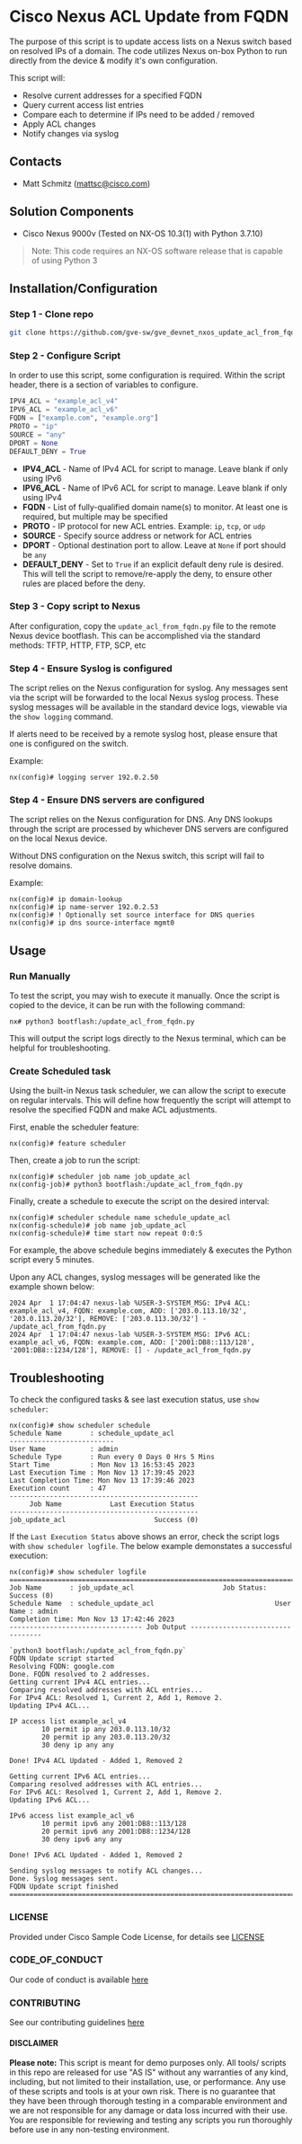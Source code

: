 # Cisco Nexus ACL Update from FQDN

The purpose of this script is to update access lists on a Nexus switch based on resolved IPs of a domain. The code utilizes Nexus on-box Python to run directly from the device & modify it's own configuration.

This script will:

- Resolve current addresses for a specified FQDN
- Query current access list entries
- Compare each to determine if IPs need to be added / removed
- Apply ACL changes
- Notify changes via syslog

## Contacts

- Matt Schmitz (<mattsc@cisco.com>)

## Solution Components

- Cisco Nexus 9000v (Tested on NX-OS 10.3(1) with Python 3.7.10)

> Note: This code requires an NX-OS software release that is capable of using Python 3

## Installation/Configuration

### **Step 1 - Clone repo**

```bash
git clone https://github.com/gve-sw/gve_devnet_nxos_update_acl_from_fqdn
```

### **Step 2 - Configure Script**

In order to use this script, some configuration is required. Within the script header, there is a section of variables to configure.

```python
IPV4_ACL = "example_acl_v4"
IPV6_ACL = "example_acl_v6"
FQDN = ["example.com", "example.org"]
PROTO = "ip"
SOURCE = "any"
DPORT = None
DEFAULT_DENY = True
```

- **IPV4_ACL** - Name of IPv4 ACL for script to manage. Leave blank if only using IPv6
- **IPV6_ACL** - Name of IPv6 ACL for script to manage. Leave blank if only using IPv4
- **FQDN** - List of fully-qualified domain name(s) to monitor. At least one is required, but multiple may be specified
- **PROTO** - IP protocol for new ACL entries. Example: `ip`, `tcp`, or `udp`
- **SOURCE** - Specify source address or network for ACL entries
- **DPORT** - Optional destination port to allow. Leave at `None` if port should be `any`
- **DEFAULT_DENY** - Set to `True` if an explicit default deny rule is desired. This will tell the script to remove/re-apply the deny, to ensure other rules are placed before the deny.

### **Step 3 - Copy script to Nexus**

After configuration, copy the `update_acl_from_fqdn.py` file to the remote Nexus device bootflash. This can be accomplished via the standard methods: TFTP, HTTP, FTP, SCP, etc

### **Step 4 - Ensure Syslog is configured**

The script relies on the Nexus configuration for syslog. Any messages sent via the script will be forwarded to the local Nexus syslog process. These syslog messages will be available in the standard device logs, viewable via the `show logging` command.

If alerts need to be received by a remote syslog host, please ensure that one is configured on the switch.

Example:

```text
nx(config)# logging server 192.0.2.50
```

### **Step 4 - Ensure DNS servers are configured**

The script relies on the Nexus configuration for DNS. Any DNS lookups through the script are processed by whichever DNS servers are configured on the local Nexus device.

Without DNS configuration on the Nexus switch, this script will fail to resolve domains.

Example:

```text
nx(config)# ip domain-lookup
nx(config)# ip name-server 192.0.2.53
nx(config)# ! Optionally set source interface for DNS queries
nx(config)# ip dns source-interface mgmt0
```

## Usage

### **Run Manually**

To test the script, you may wish to execute it manually. Once the script is copied to the device, it can be run with the following command:

```text
nx# python3 bootflash:/update_acl_from_fqdn.py
```

This will output the script logs directly to the Nexus terminal, which can be helpful for troubleshooting.

### **Create Scheduled task**

Using the built-in Nexus task scheduler, we can allow the script to execute on regular intervals. This will define how frequently the script will attempt to resolve the specified FQDN and make ACL adjustments.

First, enable the scheduler feature:

```text
nx(config)# feature scheduler
```

Then, create a job to run the script:

```text
nx(config)# scheduler job name job_update_acl
nx(config-job)# python3 bootflash:/update_acl_from_fqdn.py
```

Finally, create a schedule to execute the script on the desired interval:

```text
nx(config)# scheduler schedule name schedule_update_acl
nx(config-schedule)# job name job_update_acl
nx(config-schedule)# time start now repeat 0:0:5
```

For example, the above schedule begins immediately & executes the Python script every 5 minutes.

Upon any ACL changes, syslog messages will be generated like the example shown below:

```text
2024 Apr  1 17:04:47 nexus-lab %USER-3-SYSTEM_MSG: IPv4 ACL: example_acl_v4, FQDN: example.com, ADD: ['203.0.113.10/32', '203.0.113.20/32'], REMOVE: ['203.0.113.30/32'] - /update_acl_from_fqdn.py
2024 Apr  1 17:04:47 nexus-lab %USER-3-SYSTEM_MSG: IPv6 ACL: example_acl_v6, FQDN: example.com, ADD: ['2001:DB8::113/128', '2001:DB8::1234/128'], REMOVE: [] - /update_acl_from_fqdn.py
```

## Troubleshooting

To check the configured tasks & see last execution status, use `show scheduler`:

```text
nx(config)# show scheduler schedule
Schedule Name       : schedule_update_acl
--------------------------
User Name           : admin
Schedule Type       : Run every 0 Days 0 Hrs 5 Mins
Start Time          : Mon Nov 13 16:53:45 2023
Last Execution Time : Mon Nov 13 17:39:45 2023
Last Completion Time: Mon Nov 13 17:39:46 2023
Execution count     : 47
-----------------------------------------------
     Job Name            Last Execution Status
-----------------------------------------------
job_update_acl                      Success (0)
```

If the `Last Execution Status` above shows an error, check the script logs with `show scheduler logfile`. The below example demonstates a successful execution:

```text
nx(config)# show scheduler logfile
==============================================================================
Job Name       : job_update_acl                      Job Status: Success (0)
Schedule Name  : schedule_update_acl                              User Name : admin
Completion time: Mon Nov 13 17:42:46 2023
--------------------------------- Job Output ---------------------------------

`python3 bootflash:/update_acl_from_fqdn.py`
FQDN Update script started
Resolving FQDN: google.com
Done. FQDN resolved to 2 addresses.
Getting current IPv4 ACL entries...
Comparing resolved addresses with ACL entries...
For IPv4 ACL: Resolved 1, Current 2, Add 1, Remove 2.
Updating IPv4 ACL...

IP access list example_acl_v4
        10 permit ip any 203.0.113.10/32 
        20 permit ip any 203.0.113.20/32 
        30 deny ip any any 

Done! IPv4 ACL Updated - Added 1, Removed 2

Getting current IPv6 ACL entries...
Comparing resolved addresses with ACL entries...
For IPv6 ACL: Resolved 1, Current 2, Add 1, Remove 2.
Updating IPv6 ACL...

IPv6 access list example_acl_v6
        10 permit ipv6 any 2001:DB8::113/128 
        20 permit ipv6 any 2001:DB8::1234/128 
        30 deny ipv6 any any 

Done! IPv6 ACL Updated - Added 1, Removed 2

Sending syslog messages to notify ACL changes...
Done. Syslog messages sent.
FQDN Update script finished
==============================================================================
```

### LICENSE

Provided under Cisco Sample Code License, for details see [LICENSE](LICENSE.md)

### CODE_OF_CONDUCT

Our code of conduct is available [here](CODE_OF_CONDUCT.md)

### CONTRIBUTING

See our contributing guidelines [here](CONTRIBUTING.md)

#### DISCLAIMER

<b>Please note:</b> This script is meant for demo purposes only. All tools/ scripts in this repo are released for use "AS IS" without any warranties of any kind, including, but not limited to their installation, use, or performance. Any use of these scripts and tools is at your own risk. There is no guarantee that they have been through thorough testing in a comparable environment and we are not responsible for any damage or data loss incurred with their use.
You are responsible for reviewing and testing any scripts you run thoroughly before use in any non-testing environment.
